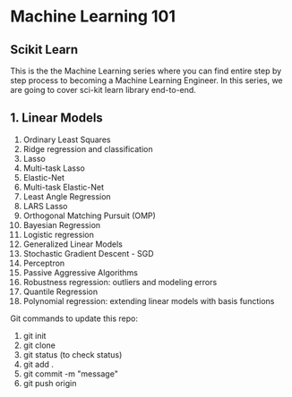 # Machine Learning 101 
## Scikit Learn
This is the the Machine Learning series where you can find entire step by step process to becoming a Machine Learning Engineer.
In this series, we are going to cover sci-kit learn library end-to-end.

## 1. Linear Models
1. Ordinary Least Squares
2. Ridge regression and classification
3. Lasso
4. Multi-task Lasso
5. Elastic-Net
6. Multi-task Elastic-Net
7. Least Angle Regression
8. LARS Lasso
9. Orthogonal Matching Pursuit (OMP)
10. Bayesian Regression
11. Logistic regression
12. Generalized Linear Models
13. Stochastic Gradient Descent - SGD
14. Perceptron
15. Passive Aggressive Algorithms
16. Robustness regression: outliers and modeling errors
17. Quantile Regression
18. Polynomial regression: extending linear models with basis functions

Git commands to update this repo:
1. git init
2. git clone <url> 
3. git status (to check status)
4. git add .
5. git commit -m "message"
6. git push origin <main>
